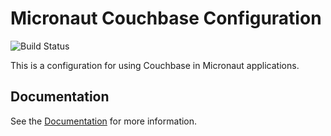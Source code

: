 # Micronaut Couchbase Configuration #

![Build Status](https://github.com/couchbaselabs/couchbase-micronaut/actions/workflows/gradle.yml/badge.svg?branch=master)

This is a configuration for using Couchbase in Micronaut applications.
  
## Documentation ##

See the [Documentation](https://micronaut-projects.github.io/micronaut-couchbase/latest/guide/index.html) for more information.
